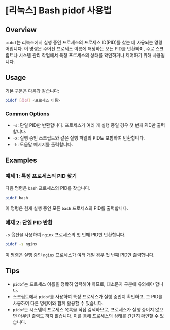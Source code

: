 # [리눅스] Bash pidof 사용법

## Overview
`pidof`는 리눅스에서 실행 중인 프로세스의 프로세스 ID(PID)를 찾는 데 사용되는 명령어입니다. 이 명령은 주어진 프로세스 이름에 해당하는 모든 PID를 반환하며, 주로 스크립트나 시스템 관리 작업에서 특정 프로세스의 상태를 확인하거나 제어하기 위해 사용됩니다.

## Usage
기본 구문은 다음과 같습니다:

```bash
pidof [옵션] <프로세스 이름>
```

### Common Options
- `-s`: 단일 PID만 반환합니다. 프로세스가 여러 개 실행 중일 경우 첫 번째 PID만 출력합니다.
- `-x`: 실행 중인 스크립트와 같은 실행 파일의 PID도 포함하여 반환합니다.
- `-h`: 도움말 메시지를 출력합니다.

## Examples
### 예제 1: 특정 프로세스의 PID 찾기
다음 명령은 `bash` 프로세스의 PID를 찾습니다.

```bash
pidof bash
```

이 명령은 현재 실행 중인 모든 `bash` 프로세스의 PID를 출력합니다.

### 예제 2: 단일 PID 반환
`-s` 옵션을 사용하여 `nginx` 프로세스의 첫 번째 PID만 반환합니다.

```bash
pidof -s nginx
```

이 명령은 실행 중인 `nginx` 프로세스가 여러 개일 경우 첫 번째 PID만 출력합니다.

## Tips
- `pidof`는 프로세스 이름을 정확히 입력해야 하므로, 대소문자 구분에 유의해야 합니다.
- 스크립트에서 `pidof`를 사용하여 특정 프로세스가 실행 중인지 확인하고, 그 PID를 사용하여 다른 명령어와 함께 활용할 수 있습니다.
- `pidof`는 시스템의 프로세스 목록을 직접 검색하므로, 프로세스가 실행 중이지 않으면 아무런 출력도 하지 않습니다. 이를 통해 프로세스의 상태를 간단히 확인할 수 있습니다.